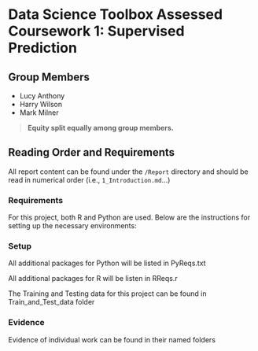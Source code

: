 # Data Science Toolbox Assessed Coursework 1: Supervised Prediction

## Group Members
- Lucy Anthony
- Harry Wilson
- Mark Milner
  

> **Equity split equally among group members.**

## Reading Order and Requirements
All report content can be found under the `/Report` directory and should be read in numerical order (i.e., `1_Introduction.md`...)

### Requirements

For this project, both R and Python are used. Below are the instructions for setting up the necessary environments:

### Setup

All additional packages for Python will be listed in PyReqs.txt

All additional packages for R will be listen in RReqs.r

The Training and Testing data for this project can be found in Train_and_Test_data folder



### Evidence 

Evidence of individual work can be found in their named folders
